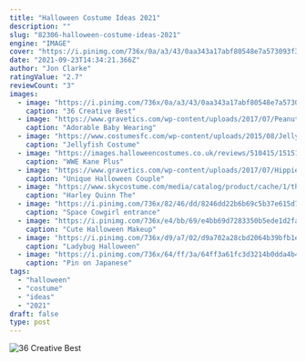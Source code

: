 ```yaml
---
title: "Halloween Costume Ideas 2021"
description: ""
slug: "82306-halloween-costume-ideas-2021"
engine: "IMAGE"
cover: "https://i.pinimg.com/736x/0a/a3/43/0aa343a17abf80548e7a573093f3d488.jpg"
date: "2021-09-23T14:34:21.366Z"
author: "Jon Clarke"
ratingValue: "2.7"
reviewCount: "3"
images:
  - image: "https://i.pinimg.com/736x/0a/a3/43/0aa343a17abf80548e7a573093f3d488.jpg"
    caption: "36 Creative Best"
  - image: "https://www.gravetics.com/wp-content/uploads/2017/07/Peanut-girl.jpg"
    caption: "Adorable Baby Wearing"
  - image: "https://www.costumesfc.com/wp-content/uploads/2015/08/Jellyfish-Umbrella-Costume.jpg"
    caption: "Jellyfish Costume"
  - image: "https://images.halloweencostumes.co.uk/reviews/510415/15151/3690.jpg"
    caption: "WWE Kane Plus"
  - image: "https://www.gravetics.com/wp-content/uploads/2017/07/Hippies-couples-costume.jpg"
    caption: "Unique Halloween Couple"
  - image: "https://www.skycostume.com/media/catalog/product/cache/1/thumbnail/600x600/9df78eab33525d08d6e5fb8d27136e95/1/1/11007735-2.jpg"
    caption: "Harley Quinn The"
  - image: "https://i.pinimg.com/736x/82/46/dd/8246dd22b6b69c5b37e615d7b7ed21e9.jpg"
    caption: "Space Cowgirl entrance"
  - image: "https://i.pinimg.com/736x/e4/bb/69/e4bb69d7283350b5ede1d2fa01f68ff0--day-makeup-makeup-ideas.jpg"
    caption: "Cute Halloween Makeup"
  - image: "https://i.pinimg.com/736x/d9/a7/02/d9a702a28cbd2064b39bfb1e98b7abba.jpg"
    caption: "Ladybug Halloween"
  - image: "https://i.pinimg.com/736x/64/ff/3a/64ff3a61fc3d3214b0dda4b490387a7b.jpg"
    caption: "Pin on Japanese"
tags:
  - "halloween"
  - "costume"
  - "ideas"
  - "2021"
draft: false
type: post
---
```



![36 Creative Best](https://i.pinimg.com/736x/0a/a3/43/0aa343a17abf80548e7a573093f3d488.jpg "36 Creative Best")


<!--inArticleAds-->

<!--galleryOne-->


<!--inArticleAds-->

<!--galleryTwo-->


<!--galleryThree-->

